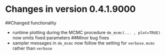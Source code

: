 # Changes in version 0.4.1.9000
##Changed functionality
* runtime plotting during the MCMC procedure `de_mcmc(... , plot=TRUE)` now omits fixed parameters
##Minor bug fixes
* sampler messages in `de_mcmc` now follow the setting for `verbose.mcmc` rather than `verbose`

